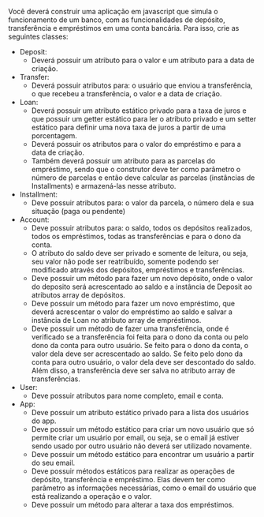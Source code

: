 Você deverá construir uma aplicação em javascript que simula o funcionamento de um banco, com as funcionalidades de depósito, transferência e empréstimos em uma conta bancária. Para isso, crie as seguintes classes:

- Deposit:
  - Deverá possuir um atributo para o valor e um atributo para a data de criação.
- Transfer:
  - Deverá possuir atributos para: o usuário que enviou a transferência, o que recebeu a transferência, o valor e a data de criação.
- Loan:
  - Deverá possuir um atributo estático privado para a taxa de juros e que possuir um getter estático para ler o atributo privado e um setter estático para definir uma nova taxa de juros a partir de uma porcentagem.
  - Deverá possuir os atributos para o valor do empréstimo e para a data de criação.
  - Também deverá possuir um atributo para as parcelas do empréstimo, sendo que o construtor deve ter como parâmetro o número de parcelas e então deve calcular as parcelas (instâncias de Installments) e armazená-las nesse atributo.
- Installment:
  - Deve possuir atributos para: o valor da parcela, o número dela e sua situação (paga ou pendente)
- Account:
  - Deve possuir atributos para: o saldo, todos os depósitos realizados, todos os empréstimos, todas as transferências e para o dono da conta.
  - O atributo do saldo deve ser privado e somente de leitura, ou seja, seu valor não pode ser reatribuído, somente podendo ser modificado através dos depósitos, empréstimos e transferências.
  - Deve possuir um método para fazer um novo depósito, onde o valor do deposito será acrescentado ao saldo e a instância de Deposit ao atributos array de depósitos.
  - Deve possuir um método para fazer um novo empréstimo, que deverá acrescentar o valor do empréstimo ao saldo e salvar a instância de Loan no atributo array de empréstimos.
  - Deve possuir um método de fazer uma transferência, onde é verificado se a transferência foi feita para o dono da conta ou pelo dono da conta para outro usuário. Se feito para o dono da conta, o valor dela deve ser acrescentado ao saldo. Se feito pelo dono da conta para outro usuário, o valor dela deve ser descontado do saldo. Além disso, a transferência deve ser salva no atributo array de transferências.
- User:
  - Deve possuir atributos para nome completo, email e conta.
- App:
  - Deve possuir um atributo estático privado para a lista dos usuários do app.
  - Deve possuir um método estático para criar um novo usuário que só permite criar um usuário por email, ou seja, se o email já estiver sendo usado por outro usuário não deverá ser utilizado novamente.
  - Deve possuir um método estático para encontrar um usuário a partir do seu email.
  - Deve possuir métodos estáticos para realizar as operações de depósito, transferência e empréstimo. Elas devem ter como parâmetro as informações necessárias, como o email do usuário que está realizando a operação e o valor.
  - Deve possuir um método para alterar a taxa dos empréstimos.
